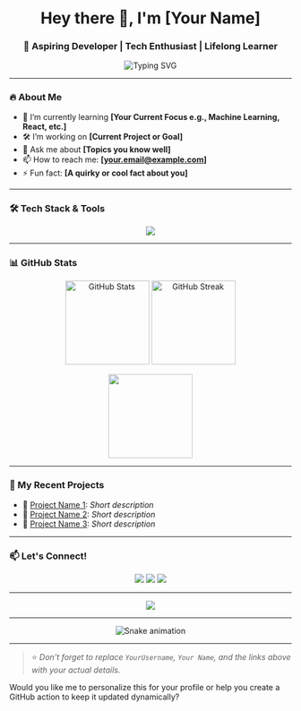 <!-- Header Section -->
<h1 align="center">Hey there 👋, I'm [Your Name]</h1>
<h3 align="center">🚀 Aspiring Developer | Tech Enthusiast | Lifelong Learner</h3>

<p align="center">
  <img src="https://readme-typing-svg.demolab.com?font=Fira+Code&pause=1000&center=true&vCenter=true&width=435&lines=Passionate+about+tech+%F0%9F%94%BB;Always+learning+new+things+%F0%9F%92%BB;Building+awesome+projects+%F0%9F%9A%80" alt="Typing SVG" />
</p>

---

### 🔥 About Me

- 🌱 I’m currently learning **[Your Current Focus e.g., Machine Learning, React, etc.]**
- 🛠️ I’m working on **[Current Project or Goal]**
- 💬 Ask me about **[Topics you know well]**
- 📫 How to reach me: **[your.email@example.com]**
- ⚡ Fun fact: **[A quirky or cool fact about you]**

---

### 🛠️ Tech Stack & Tools

<p align="center">
  <img src="https://skillicons.dev/icons?i=python,java,js,html,css,react,nodejs,flutter,mongodb,firebase,git,github,vscode,linux" />
</p>

---

### 📊 GitHub Stats

<p align="center">
  <img src="https://github-readme-stats.vercel.app/api?username=YourUsername&show_icons=true&theme=radical" alt="GitHub Stats" height="150"/>
  <img src="https://github-readme-streak-stats.herokuapp.com?user=YourUsername&theme=radical" alt="GitHub Streak" height="150"/>
</p>

<p align="center">
  <img src="https://github-readme-stats.vercel.app/api/top-langs/?username=YourUsername&layout=compact&theme=radical" height="150"/>
</p>

---

### 🧠 My Recent Projects

- 🔗 [Project Name 1](https://github.com/YourUsername/Project1): _Short description_
- 🔗 [Project Name 2](https://github.com/YourUsername/Project2): _Short description_
- 🔗 [Project Name 3](https://github.com/YourUsername/Project3): _Short description_

---

### 📫 Let's Connect!

<p align="center">
  <a href="https://linkedin.com/in/yourprofile"><img src="https://img.shields.io/badge/LinkedIn-%230077B5.svg?&style=for-the-badge&logo=linkedin&logoColor=white"/></a>
  <a href="mailto:your.email@example.com"><img src="https://img.shields.io/badge/Email-D14836?style=for-the-badge&logo=gmail&logoColor=white"/></a>
  <a href="https://yourwebsite.com"><img src="https://img.shields.io/badge/Portfolio-0078D4?style=for-the-badge&logo=google-chrome&logoColor=white"/></a>
</p>

---

<p align="center">
  <img src="https://github-profile-trophy.vercel.app/?username=YourUsername&theme=radical&no-bg=true&no-frame=true&column=7"/>
</p>

---

<p align="center">
  <img src="https://raw.githubusercontent.com/YourUsername/YourUsername/output/github-contribution-grid-snake.svg" alt="Snake animation" />
</p>

---

> ⭐ _Don't forget to replace `YourUsername`, `Your Name`, and the links above with your actual details._

Would you like me to personalize this for your profile or help you create a GitHub action to keep it updated dynamically?
